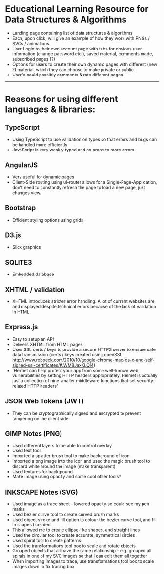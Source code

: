 # Educational Learning Resource for Data Structures & Algorithms

- Landing page containing list of data structures & algorithms
- Each, upon click, will give an example of how they work with PNGs / SVGs / animations
- User Login to their own account page with tabs for obvious user information (change password etc.), saved material, comments made, subscribed pages (?)
- Options for users to create their own dynamic pages with different (new ?) material, which they can choose to make private or public
- User's could possibly comments & rate different pages

---

# Reasons for using different languages & libraries:

## TypeScript

- Using TypeScript to use validation on types so that errors and bugs can be handled more efficiently
- JavaScript is very weakly typed and so prone to more errors

## AngularJS

- Very useful for dynamic pages
- Client-Side routing using ui-router allows for a Single-Page-Application, don't need to constantly refresh the page to load a new page, just changes view.

## Bootstrap

- Efficient styling options using grids

## D3.js

- Slick graphics

## SQLITE3

- Embedded database

## XHTML / validation

- XHTML introduces stricter error handling. A lot of current websites are and displayed despite technical errors because of the lack of validation in HTML.

## Express.js

- Easy to setup an API
- Delivers XHTML from HTML pages
- Uses SSL certs / keys to provide a secure HTTPS server to ensure safe data transmission (certs / keys created using openSSL http://www.robpeck.com/2010/10/google-chrome-mac-os-x-and-self-signed-ssl-certificates/#.WM8JaxKLQl4)
- 'Helmet can help protect your app from some well-known web vulnerabilities by setting HTTP headers appropriately. Helmet is actually just a collection of nine smaller middleware functions that set security-related HTTP headers'

## JSON Web Tokens (JWT)
- They can be cryptographically signed and encrypted to prevent tampering on the client side.

## GIMP Notes (PNG)
- Used different layers to be able to control overlay
- Used text tool
- Imported a splatter brush tool to make background of icon
- Imported a png image into the icon and used the magic brush tool to discard white around the image (make transparent)
- Used textures for background
- Make image using opacity and some cool other tools?

## INKSCAPE Notes (SVG)
- Used image as a trace sheet - lowered opacity so could see my pen marks
- Used bezier curve tool to create curved brush marks
- Used object stroke and fill option to colour the bezier curve tool, and fill in shapes I created
- This allowed me to create ellipse-like shapes, and straight lines
- Used the circular tool to create accurate, symmetrical circles
- Used spiral tool to create patterns
- Used the transformations tool box to scale and rotate objects
- Grouped objects that all have the same relationship - e.g. grouped all spirals in one of my SVG images so that I can edit them all together
- When importing images to trace, use transformations tool box to scale images down to fix tracing box
